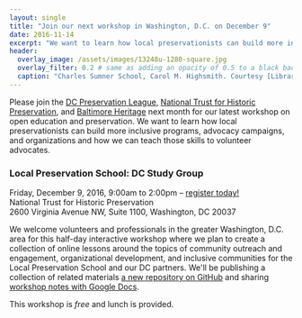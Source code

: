 ```yaml
---
layout: single
title: "Join our next workshop in Washington, D.C. on December 9"
date: 2016-11-14
excerpt: "We want to learn how local preservationists can build more inclusive programs, advocacy campaigns, and organizations and how we can teach those skills to volunteer advocates."
header:
  overlay_image: /assets/images/13248u-1280-square.jpg
  overlay_filter: 0.2 # same as adding an opacity of 0.5 to a black background
  caption: "Charles Sumner School, Carol M. Highsmith. Courtesy [Library of Congress](https://www.loc.gov/pictures/item/2011631442/) (PD)"
---
```


Please join the [DC Preservation League](http://www.dcpreservation.org/), [National Trust for Historic Preservation](https://savingplaces.org/), and [Baltimore Heritage](http://baltimoreheritage.org/) next month for our latest workshop on open education and preservation. We want to learn how local preservationists can build more inclusive programs, advocacy campaigns, and organizations and how we can teach those skills to volunteer advocates.

### Local Preservation School: DC Study Group

Friday, December 9, 2016, 9:00am to 2:00pm – [register today!](https://www.eventbrite.com/e/local-preservation-school-dc-study-group-tickets-28629788468)<br/>
National Trust for Historic Preservation<br/>
2600 Virginia Avenue NW, Suite 1100, Washington, DC 20037

We welcome volunteers and professionals in the greater Washington, D.C. area for this half-day interactive workshop where we plan to create a collection of online lessons around the topics of community outreach and engagement, organizational development, and inclusive communities for the Local Preservation School and our DC partners. We'll be publishing a collection of related materials [a new repository on GitHub](https://github.com/localpreservation/community) and sharing [workshop notes with Google Docs](https://docs.google.com/document/d/11yEhfL5ZMtweAcIHSSBL3IKmOat0Kgp0eDgx1czlXww/edit?usp=sharing).

This workshop is _free_ and lunch is provided.
